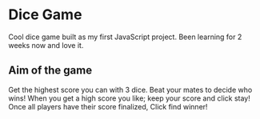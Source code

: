 # Dice Game

Cool dice game built as my first JavaScript project. Been learning for 2 weeks now and love it.

## Aim of the game

Get the highest score you can with 3 dice. Beat your mates to decide who wins! When you get a high score you like; keep your score and click stay! Once all players have their score finalized, Click find winner!

